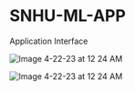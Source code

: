 # SNHU-ML-APP
 Application Interface
 
![Image 4-22-23 at 12 24 AM](https://user-images.githubusercontent.com/94020684/233762417-9aec424d-09f1-4a67-a5c9-e9959b0b0df3.jpg)





![Image 4-22-23 at 12 24 AM](https://user-images.githubusercontent.com/94020684/233762422-6daec238-ca9b-4622-8ed5-acfc362199f6.jpg)

